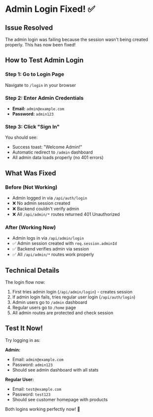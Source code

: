 # Admin Login Fixed! ✅

## Issue Resolved
The admin login was failing because the session wasn't being created properly. This has now been fixed!

## How to Test Admin Login

### Step 1: Go to Login Page
Navigate to `/login` in your browser

### Step 2: Enter Admin Credentials
- **Email:** `admin@example.com`
- **Password:** `admin123`

### Step 3: Click "Sign In"
You should see:
- Success toast: "Welcome Admin!"
- Automatic redirect to `/admin` dashboard
- All admin data loads properly (no 401 errors)

## What Was Fixed

### Before (Not Working)
- Admin logged in via `/api/auth/login`  
- ❌ No admin session created
- ❌ Backend couldn't verify admin
- ❌ All `/api/admin/*` routes returned 401 Unauthorized

### After (Working Now)
- Admin logs in via `/api/admin/login`  
- ✅ Admin session created with `req.session.adminId`
- ✅ Backend verifies admin via session
- ✅ All `/api/admin/*` routes work properly

## Technical Details

The login flow now:
1. First tries admin login (`/api/admin/login`) - creates session
2. If admin login fails, tries regular user login (`/api/auth/login`)
3. Admin users go to `/admin` dashboard
4. Regular users go to `/home` page
5. All admin routes are protected and check session

## Test It Now!

Try logging in as:

**Admin:**
- Email: `admin@example.com`
- Password: `admin123`
- Should see admin dashboard with all stats

**Regular User:**
- Email: `test@example.com`
- Password: `test123`
- Should see customer homepage with products

Both logins working perfectly now! 🎉
